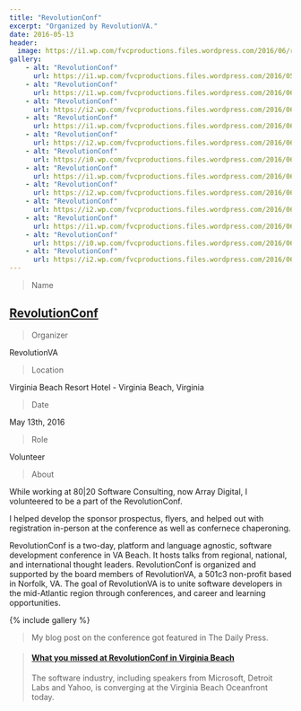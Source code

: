 ```yaml
---
title: "RevolutionConf"
excerpt: "Organized by RevolutionVA."
date: 2016-05-13
header:
  image: https://i1.wp.com/fvcproductions.files.wordpress.com/2016/06/revconf-13.jpg
gallery:
    - alt: "RevolutionConf"
      url: https://i1.wp.com/fvcproductions.files.wordpress.com/2016/05/revolutionconf-2016.png
    - alt: "RevolutionConf"
      url: https://i1.wp.com/fvcproductions.files.wordpress.com/2016/06/revconf-2.jpg
    - alt: "RevolutionConf"
      url: https://i2.wp.com/fvcproductions.files.wordpress.com/2016/06/revconf-19.jpg
    - alt: "RevolutionConf"
      url: https://i1.wp.com/fvcproductions.files.wordpress.com/2016/06/revconf2016-0009.jpg
    - alt: "RevolutionConf"
      url: https://i2.wp.com/fvcproductions.files.wordpress.com/2016/06/revconf-18.jpg
    - alt: "RevolutionConf"
      url: https://i0.wp.com/fvcproductions.files.wordpress.com/2016/06/revconf-10.jpg
    - alt: "RevolutionConf"
      url: https://i1.wp.com/fvcproductions.files.wordpress.com/2016/06/revconf-11.jpg
    - alt: "RevolutionConf"
      url: https://i2.wp.com/fvcproductions.files.wordpress.com/2016/06/revconf-16.jpg
    - alt: "RevolutionConf"
      url: https://i2.wp.com/fvcproductions.files.wordpress.com/2016/06/revconf-15.jpg
    - alt: "RevolutionConf"
      url: https://i1.wp.com/fvcproductions.files.wordpress.com/2016/06/revconf-4.jpg
    - alt: "RevolutionConf"
      url: https://i0.wp.com/fvcproductions.files.wordpress.com/2016/06/revconf-1.jpg
    - alt: "RevolutionConf"
      url: https://i2.wp.com/fvcproductions.files.wordpress.com/2016/06/revconf-12.jpg?w=246&h=184&crop&ssl=1&zoom=2
---
```


> Name

## <a title="RevolutionConf" href="https://revolutionconf.com" target="_blank">RevolutionConf</a>

> Organizer

RevolutionVA

> Location

Virginia Beach Resort Hotel - Virginia Beach, Virginia

> Date

May 13th, 2016

> Role

Volunteer

> About

While working at 80|20 Software Consulting, now Array Digital, I volunteered to be a part of the RevolutionConf.

I helped develop the sponsor prospectus, flyers, and helped out with registration in-person at the conference as well as confernece chaperoning.

RevolutionConf is a two-day, platform and language agnostic, software development conference in VA Beach. It hosts talks from regional, national, and international thought leaders. RevolutionConf is organized and supported by the board members of RevolutionVA, a 501c3 non-profit based in Norfolk, VA. The goal of RevolutionVA is to unite software developers in the mid-Atlantic region through conferences, and career and learning opportunities.

{% include gallery %}

> My blog post on the conference got featured in The Daily Press.

<blockquote class="embedly-card"><h4><a href="https://www.dailypress.com/business/tidewater/dp-may-13-revolutionconf-showcases-software-community-in-hampton-roads-20160513-story.html">What you missed at RevolutionConf in Virginia Beach</a></h4><p>The software industry, including speakers from Microsoft, Detroit Labs and Yahoo, is converging at the Virginia Beach Oceanfront today.</p></blockquote>
<script async src="//cdn.embedly.com/widgets/platform.js" charset="UTF-8"></script>